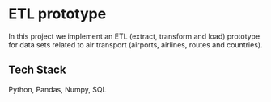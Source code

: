 
# ETL prototype

In this project we implement an ETL (extract, transform and load) prototype for data sets related to air transport (airports, airlines, routes and countries).




## Tech Stack

 Python, Pandas, Numpy, SQL
